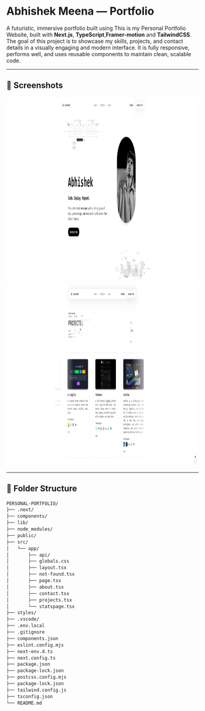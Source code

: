 # Abhishek Meena — Portfolio

A futuristic, immersive portfolio built using 
This is my Personal Portfolio Website, built with **Next.js**, **TypeScript**,**Framer-motion** and  **TailwindCSS**. The goal of this project is to showcase my skills, projects, and contact details in a visually engaging and modern interface. It is fully responsive, performs well, and uses reusable components to maintain clean, scalable code.

---

## 📸 Screenshots

<img src="public/assets/Hero-section.png" alt="Hero-Section" width="800" height="482"/>
<img src="public/assets/projects-section.png" alt="Hero-Section" width="800" height="482"/>

---

## 📁 Folder Structure

```txt
PERSONAL-PORTFOLIO/
├── .next/                      
├── components/               
├── lib/                      
├── node_modules/              
├── public/                    
├── src/                       
│   └── app/                  
│       ├── api/              
│       ├── globals.css       
│       ├── layout.tsx      
│       ├── not-found.tsx      
│       ├── page.tsx          
│       ├── about.tsx          
│       ├── contact.tsx      
│       ├── projects.tsx     
│       └── statspage.tsx      
├── styles/              
├── .vscode/                 
├── .env.local         
├── .gitignore                
├── components.json          
├── eslint.config.mjs        
├── next-env.d.ts           
├── next.config.ts             
├── package.json               
├── package-lock.json          
├── postcss.config.mjs      
├── package-lock.json          
├── tailwind.config.js  
├── tsconfig.json          
└── README.md                 
```